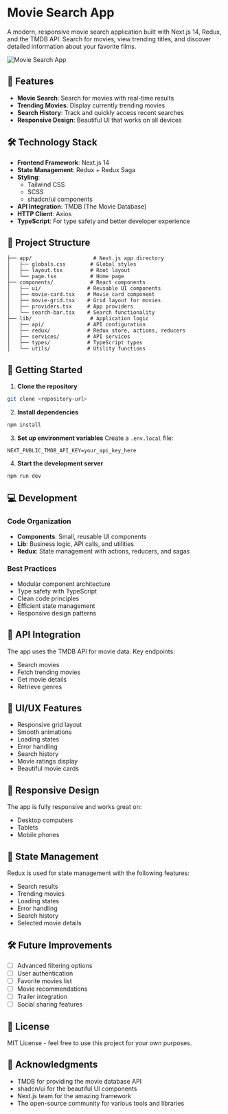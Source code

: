 # Movie Search App

A modern, responsive movie search application built with Next.js 14, Redux, and the TMDB API. Search for movies, view trending titles, and discover detailed information about your favorite films.

![Movie Search App](https://images.unsplash.com/photo-1489599849927-2ee91cede3ba?auto=format&fit=crop&q=80&w=1200&h=400)

## 🌟 Features

- **Movie Search**: Search for movies with real-time results
- **Trending Movies**: Display currently trending movies
- **Search History**: Track and quickly access recent searches
- **Responsive Design**: Beautiful UI that works on all devices

## 🛠️ Technology Stack

- **Frontend Framework**: Next.js 14
- **State Management**: Redux + Redux Saga
- **Styling**: 
  - Tailwind CSS
  - SCSS
  - shadcn/ui components
- **API Integration**: TMDB (The Movie Database)
- **HTTP Client**: Axios
- **TypeScript**: For type safety and better developer experience

## 📁 Project Structure

```
├── app/                    # Next.js app directory
│   ├── globals.css        # Global styles
│   ├── layout.tsx         # Root layout
│   └── page.tsx           # Home page
├── components/            # React components
│   ├── ui/               # Reusable UI components
│   ├── movie-card.tsx    # Movie card component
│   ├── movie-grid.tsx    # Grid layout for movies
│   ├── providers.tsx     # App providers
│   └── search-bar.tsx    # Search functionality
├── lib/                   # Application logic
│   ├── api/              # API configuration
│   ├── redux/            # Redux store, actions, reducers
│   ├── services/         # API services
│   ├── types/            # TypeScript types
│   └── utils/            # Utility functions
```

## 🚀 Getting Started

1. **Clone the repository**
```bash
git clone <repository-url>
```

2. **Install dependencies**
```bash
npm install
```

3. **Set up environment variables**
Create a `.env.local` file:
```env
NEXT_PUBLIC_TMDB_API_KEY=your_api_key_here
```

4. **Start the development server**
```bash
npm run dev
```

## 💻 Development

### Code Organization
- **Components**: Small, reusable UI components
- **Lib**: Business logic, API calls, and utilities
- **Redux**: State management with actions, reducers, and sagas

### Best Practices
- Modular component architecture
- Type safety with TypeScript
- Clean code principles
- Efficient state management
- Responsive design patterns

## 🔑 API Integration

The app uses the TMDB API for movie data. Key endpoints:
- Search movies
- Fetch trending movies
- Get movie details
- Retrieve genres

## 🎨 UI/UX Features

- Responsive grid layout
- Smooth animations
- Loading states
- Error handling
- Search history
- Movie ratings display
- Beautiful movie cards

## 📱 Responsive Design

The app is fully responsive and works great on:
- Desktop computers
- Tablets
- Mobile phones

## 🔄 State Management

Redux is used for state management with the following features:
- Search results
- Trending movies
- Loading states
- Error handling
- Search history
- Selected movie details

## 🛠️ Future Improvements

- [ ] Advanced filtering options
- [ ] User authentication
- [ ] Favorite movies list
- [ ] Movie recommendations
- [ ] Trailer integration
- [ ] Social sharing features

## 📄 License

MIT License - feel free to use this project for your own purposes.

## 🙏 Acknowledgments

- TMDB for providing the movie database API
- shadcn/ui for the beautiful UI components
- Next.js team for the amazing framework
- The open-source community for various tools and libraries
